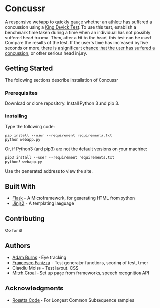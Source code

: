 # Concussr

A responsive webapp to quickly gauge whether an athlete has suffered a concussion using a [King Devick Test](https://kingdevicktest.com/). To use this test, establish a benchmark time taken during a time when an individual has not possibly suffered head trauma. Then, after a hit to the head, this test can be used. Compare the results of the test. If the user's time has increased by five seconds or more, [there is a significant chance that the user has suffered a concussion](https://www.huffingtonpost.com/2015/03/06/child-concussion-test_n_6819206.html), or other serious head injury.

## Getting Started

The following sections describe installation of Concussr

### Prerequisites

Download or clone repository. Install Python 3 and pip 3.

### Installing

Type the following code:

```
pip install --user --requirement requirements.txt
python webapp.py
```

Or, if Python3 (and pip3) are not the default versions on your machine:

```
pip3 install --user --requirement requirements.txt
python3 webapp.py
```

Use the generated address to view the site.

## Built With

* [Flask](http://flask.pocoo.org/) - A Microframework, for generating HTML from python
* [Jinja2](http://jinja.pocoo.org/docs/2.10/) - A templating language

## Contributing

Go for it!

## Authors

* [Adam Burns](https://github.com/adamburns) - Eye tracking
* [Francesco Fanizza](https://github.com/frfanizz) - Test generator functions, scoring of test, timer
* [Claudiu Moise](https://github.com/cnmoise) - Test layout, CSS
* [Mitch Croal](https://github.com/Artemish) - Set up page from frameworks, speech recognition API


## Acknowledgments

* [Rosetta Code](http://rosettacode.org/wiki/Rosetta_Code) - For Longest Common Subsequence samples
